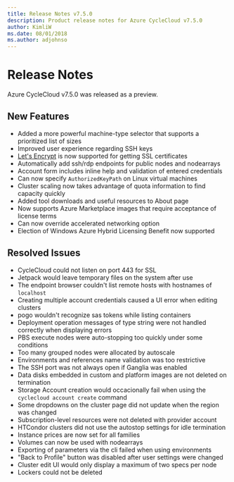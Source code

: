 ```yaml
---
title: Release Notes v7.5.0
description: Product release notes for Azure CycleCloud v7.5.0
author: KimliW
ms.date: 08/01/2018
ms.author: adjohnso
---
```


# Release Notes

Azure CycleCloud v7.5.0 was released as a preview.

## New Features

* Added a more powerful machine-type selector that supports a prioritized list of sizes
* Improved user experience regarding SSH keys
* [Let's Encrypt](https://letsencrypt.org/) is now supported for getting SSL certificates
* Automatically add ssh/rdp endpoints for public nodes and nodearrays
* Account form includes inline help and validation of entered credentials
* Can now specify `AuthorizedKeyPath` on Linux virtual machines
* Cluster scaling now takes advantage of quota information to find capacity quickly
* Added tool downloads and useful resources to About page
* Now supports Azure Marketplace images that require acceptance of license terms
* Can now override accelerated networking option
* Election of Windows Azure Hybrid Licensing Benefit now supported

## Resolved Issues

* CycleCloud could not listen on port 443 for SSL
* Jetpack would leave temporary files on the system after use
* The endpoint browser couldn't list remote hosts with hostnames of `localhost`
* Creating multiple account credentials caused a UI error when editing clusters
* pogo wouldn't recognize sas tokens while listing containers
* Deployment operation messages of type string were not handled correctly when displaying errors
* PBS execute nodes were auto-stopping too quickly under some conditions
* Too many grouped nodes were allocated by autoscale
* Environments and references name validation was too restrictive
* The SSH port was not always open if Ganglia was enabled
* Data disks embedded in custom and platform images are not deleted on termination
* Storage Account creation would occacionally fail when using the `cyclecloud account create` command
* Some dropdowns on the cluster page did not update when the region was changed
* Subscription-level resources were not deleted with provider account
* HTCondor clusters did not use the autostop settings for idle termination
* Instance prices are now set for all families
* Volumes can now be used with nodearrays
* Exporting of parameters via the cli failed when using environments
* "Back to Profile" button was disabled after user settings were changed
* Cluster edit UI would only display a maximum of two specs per node
* Lockers could not be deleted
